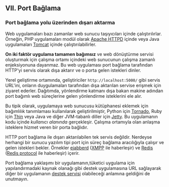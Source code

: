 ## VII. Port Bağlama
### Port bağlama yolu üzerinden dışarı aktarma

Web uygulamaları bazı zamanlar web sunucu taşıyıcıları içinde çalıştırılırlar. Örneğin, PHP uygulamaları modül olarak [Apache HTTPD](http://httpd.apache.org/) içinde veya Java uygulamaları [Tomcat](http://tomcat.apache.org/) içinde çalıştırılabilirler.

**On iki faktör uygulama tamamen bağımsız** ve web dönüştürme servisi oluşturmak için çalışma ortamı içindeki web sunucunun çalışma zamanlı enjeksiyonuna dayanmaz. Bu web uygulaması port bağlama tarafından HTTP'yi servis olarak dışa aktarır ve o porta gelen istekleri dinler.

Yerel geliştirme ortamında, geliştiriciler `http://localhost:5000/` gibi servis URL'ini, onların duygulamaları tarafından dışa aktarılan servise erişmek için ziyaret ederler. Dağıtımda, yönlendirme katmanı dışa bakan makine adından port bağımlı web süreçlerine gelen yönlendirme isteklerini ele alır.

Bu tipik olarak, uygulamaya web sunucusu kütüphanesi eklemek için bağımlılık tanımlaması kullanılarak geliştirilmiştir, Python için [Tornado](http://www.tornadoweb.org/), Ruby için [Thin](http://code.macournoyer.com/thin/) veya Java ve diğer JVM-tabanlı diller için [Jetty](http://jetty.codehaus.org/jetty/). Bu uygulamanın kodu içinde *kullanıcı alanında* gerçekleşir. Çalışma ortamıyla olan anlaşma isteklere hizmet veren bir porta bağlıdır.

HTTP port bağlama ile dışarı aktarılabilen tek servis değildir. Nerdeyse herhangi bir sunucu yazılım tipi port için süreç bağlama aracılığıyla çalışır ve gelen istekleri bekler. Örnekler [ejabberd](http://www.ejabberd.im/) ([XMPP](http://xmpp.org/) ile haberleşir) ve [Redis](http://redis.io/) ([Redis protocol](http://redis.io/topics/protocol) ile haberleşir) içerir.

Port bağlama yaklaşımı bir uygulamanın,tüketici uygulama için yapılandırmadaki kaynak olanağı gibi destek uygulamasına URL sağlayarak diğer bir uygulamanın [destek servisi](./backing-services) olabileceği anlamına geldiğini de unutmayın.
